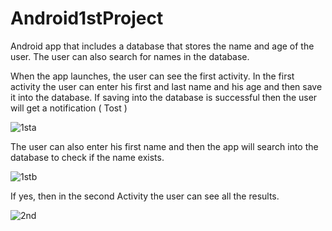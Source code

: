 # Android1stProject

Android app that includes a database that stores the name and age of the user. The user can also search for names in the database.


When the app launches, the user can see the first activity.
In the first activity the user can enter his first and last name and his age and then save it into the database. 
If saving into the database is successful then the user will get a notification  ( Tost ) 


![1sta](https://user-images.githubusercontent.com/58575584/112336261-3ae92e80-8cbd-11eb-913d-bd8a2e83f483.JPG)

The user can also enter his first name and then the app will search into the database to check if the name exists.

![1stb](https://user-images.githubusercontent.com/58575584/112336306-463c5a00-8cbd-11eb-8954-4673f30f3343.JPG)

If yes, then in the second Activity the user can see all the results.


![2nd](https://user-images.githubusercontent.com/58575584/112336321-49cfe100-8cbd-11eb-87a5-b792d38bf000.JPG)
